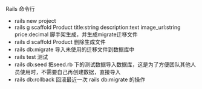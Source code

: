 Rails 命令行
- rails new project
- rails g scaffold Product title:string description:text image_url:string price:decimal 脚手架生成，并生成migrate迁移文件
- rails d scaffold Product 删除生成文件
- rails db:migrate 导入未使用的迁移文件到数据库中
- rails test 测试
- rails db:seed 把seed.rb 下的测试数据导入数据库，这是为了方便团队其他人员使用时，不需要自己再创建数据，直接导入
- rails db:rollback 回滚最近一次 rails db:migrate 的操作
